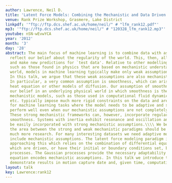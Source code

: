 ```yaml
---
author: Lawrence, Neil D.
title: 'Latent Force Models: Combining the Mechanistic and Data Driven Modelling Paradigms'
venue: Rank Prize Workshop, Grasmere, Lake District
linkpdf: '"ftp://ftp.dcs.shef.ac.uk/home/neil/" # "lfm_rank12.pdf"'
mp3: '"ftp://ftp.dcs.shef.ac.uk/home/neil/" # "120328_lfm_rank12.mp3"'
youtube: nSN-wEvwYCA
year: '2012'
month: '3'
day: '28'
abstract: The main focus of machine learning is to combine data with assumptions that
  reflect our belief about the regularity of the world. This, then, allows us to generalize
  and make new predictions for `test data'. Relative to other modelling paradigms
  such as those found in physics that are based on mechanistic understandings of the
  world, models in machine learning typically make only weak assumptions about data.\\\\
  In this talk, we argue that these weak assumptions are also mechanistic in nature.
  In particular, a very common assumption is smoothness, which can arise through the
  heat equation or other models of diffusion. Our assumption of smoothness reflects
  our belief in an underlying physical world in which smoothness is the norm. Strong
  mechanistic models, such as those used in computational fluid dynamics, climate
  etc. typically impose much more rigid constraints on the data and are often inappropriate
  for machine learning tasks where the model needs to be adaptive and should still
  perform well even when our mechanistic assumptions are not completely fulfilled.
  These strong mechanistic frameworks can, however, incorporate regularities beyond
  smoothness. Systems with inertia exhibit resonance and oscillation and these can
  be easily incorporated with strong mechanistic assumptions.\\\\ We believe that
  the area between the strong and weak mechanistic paradigms should be a focus for
  much more research. For many interesting datasets we need adaptive models which
  include mechanistic assumptions. The latent force modeling paradigm is one way of
  approaching this which relies on the combination of differential equation systems
  which are driven, or have their initial or boundary conditions set, by Gaussian
  processes. The Gaussian processes provide the necessary adaptability and the differential
  equation encodes mechanistic assumptions. In this talk we introduce the model and
  demonstrate results in motion capture date and, given time, computational biology.
layout: talk
key: Lawrence:rank12
---
```

